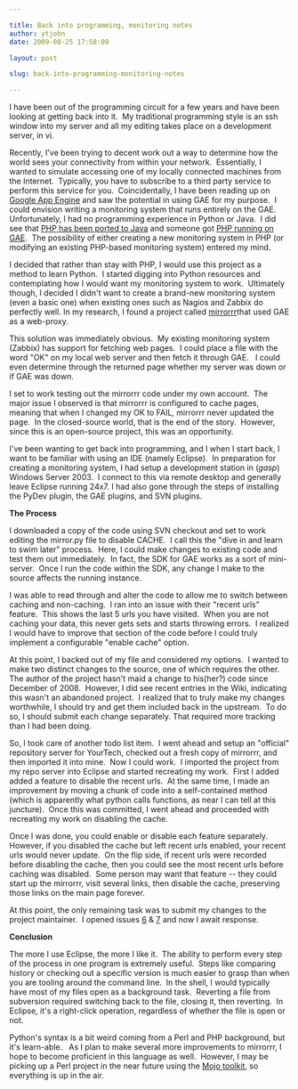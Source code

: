 ```yaml
---

title: Back into programming, monitoring notes
author: ytjohn
date: 2009-08-25 17:58:09

layout: post

slug: back-into-programming-monitoring-notes

---
```

I have been out of the programming circuit for a few years and have been
looking at getting back into it.  My traditional programming style is an
ssh window into my server and all my editing takes place on a
development server, in vi.

Recently, I've been trying to decent work out a way to determine how the
world sees your connectivity from within your network.  Essentially, I
wanted to simulate accessing one of my locally connected machines from
the Internet.  Typically, you have to subscribe to a third party service
to perform this service for you.  Coincidentally, I have been reading up
on <a href="https://appengine.google.com/">Google App Engine</a> and saw the potential in using GAE for my
purpose.  I could envision writing a monitoring system that runs
entirely on the GAE.  Unfortunately, I had no programming experience in
Python or Java.  I did see that <a href="http://www.caucho.com/resin-3.0/quercus/">PHP has been ported to Java</a> and
someone got <a href="http://www.webdigi.co.uk/blog/2009/run-php-on-the-google-app-engine/">PHP running on GAE</a>.  The possibility of either creating
a new monitoring system in PHP (or modifying an existing PHP-based
monitoring system) entered my mind.

I decided that rather than stay with PHP, I would use this project as a
method to learn Python.  I started digging into Python resources and
contemplating how I would want my monitoring system to work.  Ultimately
though, I decided I didn't want to create a brand-new monitoring system
(even a basic one) when existing ones such as Nagios and Zabbix do
perfectly well. In my research, I found a project called
<a href="http://code.google.com/p/mirrorrr/">mirrorrr</a>that used GAE as a web-proxy. 

This solution was immediately obvious.  My existing monitoring system
(Zabbix) has support for fetching web pages.  I could place a file with
the word "OK" on my local web server and then fetch it through GAE.   I
could even determine through the returned page whether my server was
down or if GAE was down.

I set to work testing out the mirrorrr code under my own account.  The
major issue I observed is that mirrorrr is configured to cache pages,
meaning that when I changed my OK to FAIL, mirrorrr never updated the
page.  In the closed-source world, that is the end of the story. 
However, since this is an open-source project, this was an opportunity.

I've been wanting to get back into programming, and I when I start back,
I want to be familiar with using an IDE (namely Eclipse).  In
preparation for creating a monitoring system, I had setup a development
station in (<em>gasp</em>) Windows Server 2003.  I connect to this via remote
desktop and generally leave Eclipse running 24x7. I had also gone
through the steps of installing the PyDev plugin, the GAE plugins, and
SVN plugins.

<strong>The Process</strong>

I downloaded a copy of the code using SVN checkout and set to work
editing the mirror.py file to disable CACHE.  I call this the "dive in
and learn to swim later" process.  Here, I could make changes to
existing code and test them out immediately.  In fact, the SDK for GAE
works as a sort of mini-server.  Once I run the code within the SDK, any
change I make to the source affects the running instance. 

I was able to read through and alter the code to allow me to switch
between caching and non-caching.  I ran into an issue with their "recent
urls" feature.  This shows the last 5 urls you have visited.  When you
are not caching your data, this never gets sets and starts throwing
errors.  I realized I would have to improve that section of the code
before I could truly implement a configurable "enable cache" option.

At this point, I backed out of my file and considered my options.  I
wanted to make two distinct changes to the source, one of which requires
the other.  The author of the project hasn't maid a change to his(her?)
code since December of 2008.  However, I did see recent entries in the
Wiki, indicating this wasn't an abandoned project.  I realized that to
truly make my changes worthwhile, I should try and get them included
back in the upstream.  To do so, I should submit each change separately.
That required more tracking than I had been doing.

So, I took care of another todo list item.  I went ahead and setup an
"official" repository server for YourTech, checked out a fresh copy of
mirrorrr, and then imported it into mine.  Now I could work.  I imported
the project from my repo server into Eclipse and started recreating my
work.  First I added added a feature to disable the recent urls.  At the
same time, I made an improvement by moving a chunk of code into a
self-contained method (which is apparently what python calls functions,
as near I can tell at this juncture).  Once this was committed, I went
ahead and proceeded with recreating my work on disabling the cache.

Once I was done, you could enable or disable each feature separately. 
However, if you disabled the cache but left recent urls enabled, your
recent urls would never update.  On the flip side, if recent urls were
recorded before disabling the cache, then you could see the most recent
urls before caching was disabled.  Some person may want that feature --
they could start up the mirrorrr, visit several links, then disable the
cache, preserving those links on the main page forever.

At this point, the only remaining task was to submit my changes to the
project maintainer.  I opened issues <a href="http://code.google.com/p/mirrorrr/issues/detail?id=6">6</a> &amp; <a href="http://code.google.com/p/mirrorrr/issues/detail?id=7">7</a> and now I await
response.

<strong>Conclusion</strong>

The more I use Eclipse, the more I like it.  The ability to perform
every step of the process in one program is extremely useful.  Steps
like comparing history or checking out a specific version is much easier
to grasp than when you are tooling around the command line.  In the
shell, I would typically have most of my files open as a background
task.  Reverting a file from subversion required switching back to the
file, closing it, then reverting.  In Eclipse, it's a right-click
operation, regardless of whether the file is open or not.

Python's syntax is a bit weird coming from a Perl and PHP background,
but it's learn-able.   As I plan to make several more improvements to
mirrorrr, I hope to become proficient in this language as well. 
However, I may be picking up a Perl project in the near future using the
<a href="http://mojolicious.org/">Mojo toolkit</a>, so everything is up in the air.
